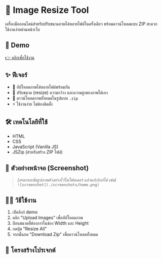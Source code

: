 # 📐 Image Resize Tool

เครื่องมือออนไลน์สำหรับปรับขนาดภาพได้หลายไฟล์ในครั้งเดียว พร้อมดาวน์โหลดแบบ ZIP สะดวก ใช้งานง่ายผ่านหน้าเว็บ

## 🔗 Demo
[👉 คลิกเพื่อใช้งาน](https://thejack2545.github.io/project-resize/)

## ✨ ฟีเจอร์

- 📁 อัปโหลดภาพได้หลายไฟล์พร้อมกัน
- 🔧 ปรับขนาด (resize) ความกว้าง และความสูงของภาพได้เอง
- 💾 ดาวน์โหลดภาพทั้งหมดในรูปแบบ `.zip`
- ⚡ ใช้งานง่าย ไม่ต้องติดตั้ง

## 🛠️ เทคโนโลยีที่ใช้

- HTML
- CSS
- JavaScript (Vanilla JS)
- JSZip (สำหรับสร้าง ZIP ไฟล์)

## 📸 ตัวอย่างหน้าจอ (Screenshot)

> *(สามารถเพิ่มรูปภาพตัวอย่างไว้ในโฟลเดอร์ แล้วแปะลิงก์ได้ เช่น)*  
> `![screenshot](./screenshots/home.png)`

## 🧑‍💻 วิธีใช้งาน

1. เปิดลิงก์ demo
2. คลิก "Upload Images" เพื่ออัปโหลดภาพ
3. ป้อนขนาดที่ต้องการในช่อง Width และ Height
4. กดปุ่ม "Resize All"
5. จากนั้นกด "Download Zip" เพื่อดาวน์โหลดทั้งหมด

## 📁 โครงสร้างโปรเจกต์

